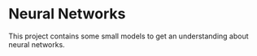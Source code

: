 # Neural Networks

This project contains some small models to get an understanding about neural networks. 
